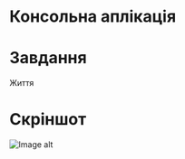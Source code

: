 # Консольна аплікація
# Завдання
Життя
# Скріншот
![Image alt](https://github.com/VG1349_KPP1-lab/raw/master/index.jpeg)<br>
